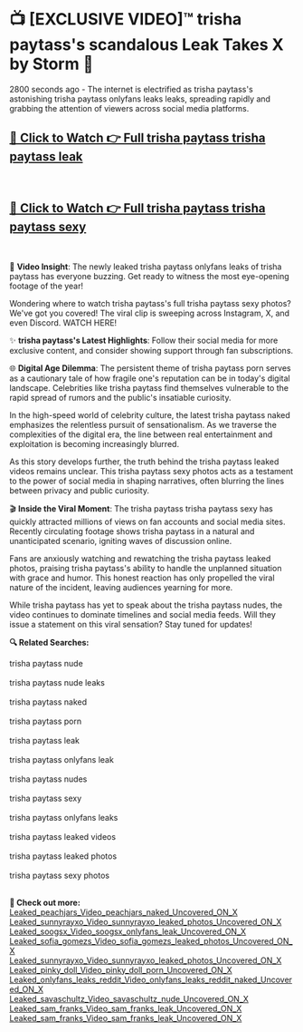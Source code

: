 # 📺 [EXCLUSIVE VIDEO]™ trisha paytass's scandalous Leak Takes X by Storm 🚀

2800 seconds ago - The internet is electrified as trisha paytass's astonishing trisha paytass onlyfans leaks leaks, spreading rapidly and grabbing the attention of viewers across social media platforms.

<h2><a href="https://github-6l9.pages.dev/link1">🔗 Click to Watch 👉 Full trisha paytass trisha paytass leak</a></h2><br>
<h2><a href="https://github-6l9.pages.dev/link2">🔗 Click to Watch 👉 Full trisha paytass trisha paytass sexy</a></h2><br>

🎥 **Video Insight**: The newly leaked trisha paytass onlyfans leaks of trisha paytass has everyone buzzing. Get ready to witness the most eye-opening footage of the year!

Wondering where to watch trisha paytass's full trisha paytass sexy photos? We've got you covered! The viral clip is sweeping across Instagram, X, and even Discord. WATCH HERE!

✨ **trisha paytass's Latest Highlights**: Follow their social media for more exclusive content, and consider showing support through fan subscriptions.

🌐 **Digital Age Dilemma**: The persistent theme of trisha paytass porn serves as a cautionary tale of how fragile one's reputation can be in today's digital landscape. Celebrities like trisha paytass find themselves vulnerable to the rapid spread of rumors and the public's insatiable curiosity.

In the high-speed world of celebrity culture, the latest trisha paytass naked emphasizes the relentless pursuit of sensationalism. As we traverse the complexities of the digital era, the line between real entertainment and exploitation is becoming increasingly blurred.

As this story develops further, the truth behind the trisha paytass leaked videos remains unclear. This trisha paytass sexy photos acts as a testament to the power of social media in shaping narratives, often blurring the lines between privacy and public curiosity.

🎬 **Inside the Viral Moment**: The trisha paytass trisha paytass sexy has quickly attracted millions of views on fan accounts and social media sites. Recently circulating footage shows trisha paytass in a natural and unanticipated scenario, igniting waves of discussion online.

Fans are anxiously watching and rewatching the trisha paytass leaked photos, praising trisha paytass's ability to handle the unplanned situation with grace and humor. This honest reaction has only propelled the viral nature of the incident, leaving audiences yearning for more.

While trisha paytass has yet to speak about the trisha paytass nudes, the video continues to dominate timelines and social media feeds. Will they issue a statement on this viral sensation? Stay tuned for updates!

<strong>🔍 Related Searches:</strong>

trisha paytass nude
<br><br>
trisha paytass nude leaks
<br><br>
trisha paytass naked
<br><br>
trisha paytass porn
<br><br>
trisha paytass leak
<br><br>
trisha paytass onlyfans leak
<br><br>
trisha paytass nudes
<br><br>
trisha paytass sexy
<br><br>
trisha paytass onlyfans leaks
<br><br>
trisha paytass leaked videos
<br><br>
trisha paytass leaked photos
<br><br>
trisha paytass sexy photos
<br><br>



<strong>🔗 Check out more:</strong><br>
<a href="./Leaked_peachjars_Video_peachjars_naked_Uncovered_ON_X.md">Leaked_peachjars_Video_peachjars_naked_Uncovered_ON_X</a><br>
<a href="./Leaked_sunnyrayxo_Video_sunnyrayxo_leaked_photos_Uncovered_ON_X.md">Leaked_sunnyrayxo_Video_sunnyrayxo_leaked_photos_Uncovered_ON_X</a><br>
<a href="./Leaked_soogsx_Video_soogsx_onlyfans_leak_Uncovered_ON_X.md">Leaked_soogsx_Video_soogsx_onlyfans_leak_Uncovered_ON_X</a><br>
<a href="./Leaked_sofia_gomezs_Video_sofia_gomezs_leaked_photos_Uncovered_ON_X.md">Leaked_sofia_gomezs_Video_sofia_gomezs_leaked_photos_Uncovered_ON_X</a><br>
<a href="./Leaked_sunnyrayxo_Video_sunnyrayxo_leaked_photos_Uncovered_ON_X.md">Leaked_sunnyrayxo_Video_sunnyrayxo_leaked_photos_Uncovered_ON_X</a><br>
<a href="./Leaked_pinky_doll_Video_pinky_doll_porn_Uncovered_ON_X.md">Leaked_pinky_doll_Video_pinky_doll_porn_Uncovered_ON_X</a><br>
<a href="./Leaked_onlyfans_leaks_reddit_Video_onlyfans_leaks_reddit_naked_Uncovered_ON_X.md">Leaked_onlyfans_leaks_reddit_Video_onlyfans_leaks_reddit_naked_Uncovered_ON_X</a><br>
<a href="./Leaked_savaschultz_Video_savaschultz_nude_Uncovered_ON_X.md">Leaked_savaschultz_Video_savaschultz_nude_Uncovered_ON_X</a><br>
<a href="./Leaked_sam_franks_Video_sam_franks_leak_Uncovered_ON_X.md">Leaked_sam_franks_Video_sam_franks_leak_Uncovered_ON_X</a><br>
<a href="./Leaked_sam_franks_Video_sam_franks_leak_Uncovered_ON_X.md">Leaked_sam_franks_Video_sam_franks_leak_Uncovered_ON_X</a><br>
